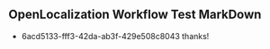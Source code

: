 ## OpenLocalization Workflow Test MarkDown
* 6acd5133-fff3-42da-ab3f-429e508c8043 
thanks!<!--HONumber=Mar16_HO3-->
